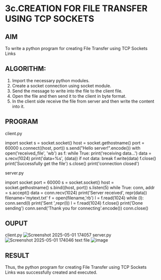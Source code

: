 # 3c.CREATION FOR FILE TRANSFER USING TCP SOCKETS
## AIM
To write a python program for creating File Transfer using TCP Sockets Links
## ALGORITHM:
1. Import the necessary python modules.
2. Create a socket connection using socket module.
3. Send the message to write into the file to the client file.
4. Open the file and then send it to the client in byte format.
5. In the client side receive the file from server and then write the content into it.
## PROGRAM
client.py

import socket
s = socket.socket()
host = socket.gethostname()
port = 60000
s.connect((host, port))
s.send("Hello server!".encode())
with open('received_file', 'wb') as f:
 while True:
  print('receiving data...')
  data = s.recv(1024)
  print('data=%s', (data))
  if not data:
   break
  f.write(data)
f.close()
print('Successfully get the file')
s.close()
print('connection closed')

server.py

import socket
port = 60000
s = socket.socket()
host = socket.gethostname()
s.bind((host, port))
s.listen(5)
while True:
 conn, addr = s.accept()
 data = conn.recv(1024)
 print('Server received', repr(data))
 filename='mytext.txt'
 f = open(filename,'rb')
 l = f.read(1024)
 while (l):
  conn.send(l)
  print('Sent ',repr(l))
  l = f.read(1024)
 f.close()
 print('Done sending')
 conn.send('Thank you for connecting'.encode())
 conn.close()

## OUPUT
client.py
![Screenshot 2025-05-01 174057](https://github.com/user-attachments/assets/7b3709e4-a114-41c3-89d6-b90de556e812)
server.py
![Screenshot 2025-05-01 174046](https://github.com/user-attachments/assets/156bf8d2-9050-4762-b46e-bf0756424a25)
text file
![image](https://github.com/user-attachments/assets/0ad8c131-4ae9-4895-a8f1-7bb5d6130545)




## RESULT
Thus, the python program for creating File Transfer using TCP Sockets Links was 
successfully created and executed.
